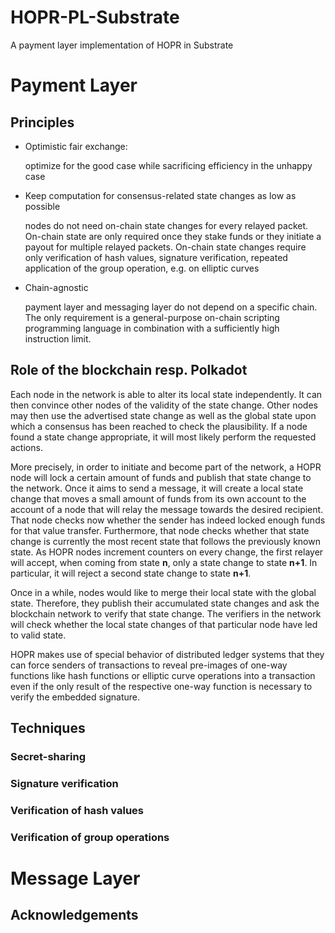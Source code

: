 # HOPR-PL-Substrate
A payment layer implementation of HOPR in Substrate

# Payment Layer
## Principles
- Optimistic fair exchange:

   optimize for the good case while sacrificing efficiency in the unhappy case

- Keep computation for consensus-related state changes as low as possible

   nodes do not need on-chain state changes for every relayed packet. On-chain state are only required once they stake funds or they initiate a payout for multiple relayed packets.
   On-chain state changes require only verification of hash values, signature verification, repeated application of the group operation, e.g. on elliptic curves

- Chain-agnostic

   payment layer and messaging layer do not depend on a specific chain. The only requirement is a general-purpose on-chain scripting programming language in combination with a sufficiently high instruction limit.

## Role of the blockchain resp. Polkadot
Each node in the network is able to alter its local state independently. It can then convince other nodes of the validity of the state change. Other nodes may then use the advertised state change as well as the global state upon which a consensus has been reached to check the plausibility. If a node found a state change appropriate, it will most likely perform the requested actions.

More precisely, in order to initiate and become part of the network, a HOPR node will lock a certain amount of funds and publish that state change to the network. Once it aims to send a message, it will create a local state change that moves a small amount of funds from its own account to the account of a node that will relay the message towards the desired recipient. That node checks now whether the sender has indeed locked enough funds for that value transfer. Furthermore, that node checks whether that state change is currently the most recent state that follows the previously known state. As HOPR nodes increment counters on every change, the first relayer will accept, when coming from state **n**, only a state change to state **n+1**. In particular, it will reject a second state change to state **n+1**.

Once in a while, nodes would like to merge their local state with the global state. Therefore, they publish their accumulated state changes and ask the blockchain network to verify that state change. The verifiers in the network will check whether the local state changes of that particular node have led to valid state. 

HOPR makes use of special behavior of distributed ledger systems that they can force senders of transactions to reveal pre-images of one-way functions like hash functions or elliptic curve operations into a transaction even if the only result of the respective one-way function is necessary to verify the embedded signature.

## Techniques
### Secret-sharing
### Signature verification
### Verification of hash values
### Verification of group operations

# Message Layer
## Acknowledgements